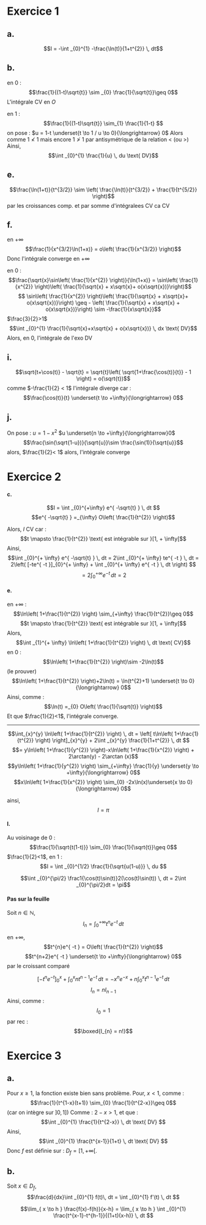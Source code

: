 # Exercice 1
## a.
$$I = -\int _{0}^{1} -\frac{\ln(t)}{1+t^{2}} \, dt$$


## b.
en $0$ : 
$$\frac{1}{(1-t)\sqrt{t}} \sim _{0} \frac{1}{\sqrt{t}}\geq 0$$
L'intégrale CV en $O$

en $1$ : 
$$\frac{1}{(1-t)\sqrt{t}} \sim_{1} \frac{1}{1-t} $$
on pose : $u = 1-t \underset{t \to 1 / u \to 0}{\longrightarrow} 0$
Alors comme $1 \not<1$ mais encore $1 \not> 1$ par antisymétrique de la relation $<$ (ou $>$)
Ainsi, 
$$\int _{0}^{1}  \frac{1}{u} \, du \text{ DV}$$
## e.
$$\frac{\ln(1+t)}{t^{3/2}} \sim \left( \frac{\ln(t)}{t^{3/2}} + \frac{1}{t^{5/2}}  \right)$$
par les croissances comp. et par somme d'intégralees CV ca CV

## f.
en $+ \infty$
$$\frac{1}{x^{3/2}\ln(1+x)} = o\left( \frac{1}{x^{3/2}} \right)$$
Donc l'intégrale converge en $+ \infty$

en $0$ : 
$$\frac{\sqrt{x}\sin\left( \frac{1}{x^{2}} \right)}{\ln(1+x)} = \sin\left( \frac{1}{x^{2}} \right)\left( \frac{1}{\sqrt{x} + x\sqrt{x}+ o(x\sqrt{x})}\right)$$
$$ \sin\left( \frac{1}{x^{2}} \right)\left( \frac{1}{\sqrt{x} + x\sqrt{x}+ o(x\sqrt{x})}\right) \geq - \left( \frac{1}{\sqrt{x} + x\sqrt{x} + o(x\sqrt{x})}\right) \sim -\frac{1}{x\sqrt{x}}$$
$\frac{3}{2}>1$ 
$$\int _{0}^{1} \frac{1}{\sqrt{x}+x\sqrt{x} + o(x\sqrt{x})} \, dx \text{ DV}$$
Alors, en $0$, l'intégrale de l'exo DV


## i.
$$\sqrt{t+\cos(t)} - \sqrt{t} = \sqrt{t}\left( \sqrt{1+\frac{\cos(t)}{t}} - 1 \right) = o(\sqrt{t})$$
 comme $-\frac{1}{2} < 1$ l'intégrale diverge
car : 
$$\frac{\cos(t)}{t} \underset{t \to +\infty}{\longrightarrow} 0$$

## j.
On pose : $u = 1-x^{2}$ $u \underset{n \to +\infty}{\longrightarrow}0$
$$\frac{\sin(\sqrt{1-u})}{\sqrt{u}}\sim \frac{\sin(1)}{\sqrt{u}}$$
alors, $\frac{1}{2}< 1$ alors, l'intégrale converge


# Exercice 2
#### c.
$$I = \int _{0}^{+\infty} e^{ -\sqrt{t} } \, dt $$
$$e^{ -\sqrt{t} } =_{\infty} O\left( \frac{1}{t^{2}} \right)$$

Alors, $I$ CV
car :
$$t \mapsto \frac{1}{t^{2}} \text{ est intégrable sur }[1, + \infty[$$
Ainsi, 
$$\int _{0}^{+ \infty} e^{ -\sqrt{t} } \, dt = 2\int _{0}^{+ \infty} te^{ -t } \, dt = 2\left( [-te^{ -t }]_{0}^{+ \infty} + \int _{0}^{+ \infty} e^{ -t } \, dt \right) $$
$$= 2 \int _{0}^{+ \infty} e^{ -t } \, dt = 2 $$

#### e.
en $+\infty$ : 
$$\ln\left( 1+\frac{1}{t^{2}} \right) \sim_{+\infty} \frac{1}{t^{2}}\geq 0$$
$$t \mapsto \frac{1}{t^{2}} \text{ est intégrable sur }[1, + \infty[$$
Alors, 
$$\int _{1}^{+ \infty} \ln\left( 1+\frac{1}{t^{2}} \right) \, dt \text{ CV}$$
en $0$ : 
$$\ln\left( 1+\frac{1}{t^{2}} \right)\sim -2\ln(t)$$
(le prouver)  
$$\ln\left( 1+\frac{1}{t^{2}} \right)+2\ln(t) = \ln(t^{2}+1) \underset{t \to 0}{\longrightarrow} 0$$
Ainsi, comme : 
$$\ln(t) =_{0} O\left( \frac{1}{\sqrt{t}} \right)$$
Et que $\frac{1}{2}<1$, l'intégrale converge.
___
$$\int_{x}^{y} \ln\left( 1+\frac{1}{t^{2}} \right) \, dt = \left[ t\ln\left( 1+\frac{1}{t^{2}} \right) \right]_{x}^{y} + 2\int _{x}^{y}  \frac{1}{1+t^{2}} \, dt $$
$$= y\ln\left( 1+\frac{1}{y^{2}} \right)-x\ln\left( 1+\frac{1}{x^{2}} \right) + 2\arctan(y) - 2\arctan (x)$$
$$y\ln\left( 1+\frac{1}{y^{2}} \right) \sim_{+\infty} \frac{1}{y} \underset{y \to +\infty}{\longrightarrow} 0$$
$$x\ln\left( 1+\frac{1}{x^{2}} \right) \sim_{0} -2x\ln(x)\underset{x \to 0}{\longrightarrow} 0$$

ainsi, 
$$I = \pi$$

#### l.
Au voisinage de $0$ : 
$$\frac{1}{\sqrt{t(1-t)}} \sim_{0} \frac{1}{\sqrt{t}}\geq 0$$
$\frac{1}{2}<1$,
en $1$ : 
$$I = \int _{0}^{1/2} \frac{1}{\sqrt{u(1-u)}} \, du $$

$$\int _{0}^{\pi/2} \frac1{\cos(t)\sin(t)}2(\cos(t)\sin(t)) \, dt = 2\int _{0}^{\pi/2}dt = \pi$$


#### Pas sur la feuille
Soit $n \in \mathbb{N}$, 
$$I_{n} = \int_{0}^{+ \infty} t^{n} e^{ -t } \, dt $$

en $+ \infty$, 
$$t^{n}e^{ -t } = O\left( \frac{1}{t^{2}} \right)$$
$$t^{n+2}e^{ -t } \underset{t \to +\infty}{\longrightarrow} 0$$
par le croissant comparé

$$ [-t^{n}e^{ -t }]_{0}^{x} + \int _{0}^{x} nt^{n-1}e^{ -t } \, dt = -x^{n}e^{ -x } + n\int _{0}^{x} t^{n-1}e^{ -t } \, dt$$
$$I_{n} = nI_{n-1}$$
Ainsi, comme :
$$I_{0} = 1$$
par rec : 
$$\boxed{I_{n} = n!}$$

# Exercice 3
## a.
Pour $x \geq 1$, la fonction existe bien sans problème. 
Pour, $x < 1$, 
comme : 
$$\frac{1}{t^{1-x}(t+1)} \sim_{0} \frac{1}{t^{2-x}}\geq 0$$
(car on intègre sur $]0, 1]$)
Comme : $2-x > 1$, et que : 
$$\int _{0}^{1} \frac{1}{t^{2-x}} \, dt \text{ DV} $$
Ainsi, 
$$\int _{0}^{1} \frac{t^{x-1}}{1+t} \, dt \text{ DV} $$
Donc $f$ est définie sur : $D_{f} = [1, + \infty[$.

## b.
Soit $x \in D_{f}$, 
$$\frac{d}{dx}\int _{0}^{1} f(t)\, dt = \int _{0}^{1}  f'(t) \, dt  $$

$$\lim_{ x \to h } \frac{f(x)-f(h)}{x-h} = \lim_{ x \to h } \int _{0}^{1} \frac{t^{x-1}-t^{h-1}}{(1+t)(x-h)} \, dt $$
$$$$